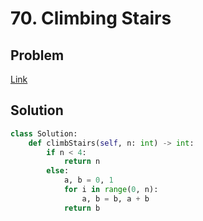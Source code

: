 # 70. Climbing Stairs
## Problem
[Link](https://leetcode.com/problems/climbing-stairs/)
## Solution
```python
class Solution:
    def climbStairs(self, n: int) -> int:
        if n < 4:
            return n
        else:
            a, b = 0, 1
            for i in range(0, n):
                a, b = b, a + b
            return b
```
